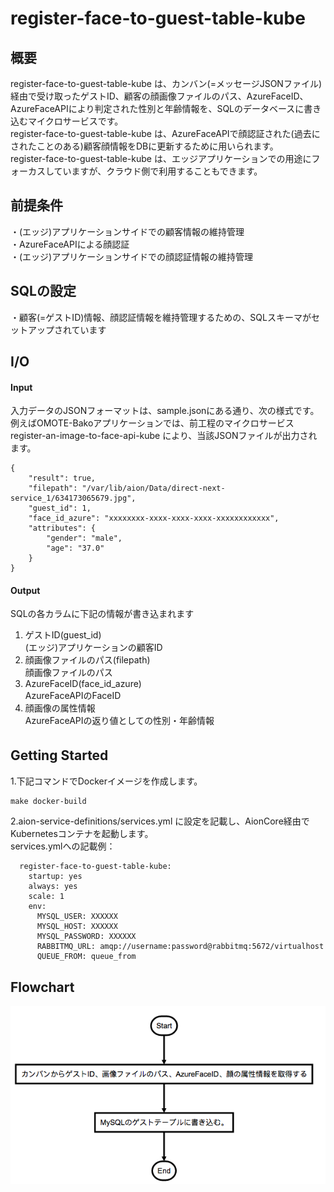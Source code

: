# register-face-to-guest-table-kube 
## 概要 
register-face-to-guest-table-kube は、カンバン(=メッセージJSONファイル)経由で受け取ったゲストID、顧客の顔画像ファイルのパス、AzureFaceID、AzureFaceAPIにより判定された性別と年齢情報を、SQLのデータベースに書き込むマイクロサービスです。  
register-face-to-guest-table-kube は、AzureFaceAPIで顔認証された(過去にされたことのある)顧客顔情報をDBに更新するために用いられます。    
register-face-to-guest-table-kube は、エッジアプリケーションでの用途にフォーカスしていますが、クラウド側で利用することもできます。  

## 前提条件  
・(エッジ)アプリケーションサイドでの顧客情報の維持管理    
・AzureFaceAPIによる顔認証  
・(エッジ)アプリケーションサイドでの顔認証情報の維持管理    

## SQLの設定 
・顧客(=ゲストID)情報、顔認証情報を維持管理するための、SQLスキーマがセットアップされています  

## I/O
#### Input  
入力データのJSONフォーマットは、sample.jsonにある通り、次の様式です。  
例えばOMOTE-Bakoアプリケーションでは、前工程のマイクロサービス register-an-image-to-face-api-kube により、当該JSONファイルが出力されます。
```
{
    "result": true,
    "filepath": "/var/lib/aion/Data/direct-next-service_1/634173065679.jpg",
    "guest_id": 1,
    "face_id_azure": "xxxxxxxx-xxxx-xxxx-xxxx-xxxxxxxxxxxx",
    "attributes": {
        "gender": "male",
        "age": "37.0"
    }
}
```
  
#### Output  
SQLの各カラムに下記の情報が書き込まれます  
1. ゲストID(guest_id)    
(エッジ)アプリケーションの顧客ID        
2. 顔画像ファイルのパス(filepath)      
顔画像ファイルのパス      
3. AzureFaceID(face_id_azure)      
AzureFaceAPIのFaceID    
4. 顔画像の属性情報      
AzureFaceAPIの返り値としての性別・年齢情報        

## Getting Started　　
1.下記コマンドでDockerイメージを作成します。  　　
```
make docker-build
```
2.aion-service-definitions/services.yml に設定を記載し、AionCore経由でKubernetesコンテナを起動します。    
services.ymlへの記載例：     
```
  register-face-to-guest-table-kube:
    startup: yes
    always: yes
    scale: 1
    env:
      MYSQL_USER: XXXXXX
      MYSQL_HOST: XXXXXX
      MYSQL_PASSWORD: XXXXXX
      RABBITMQ_URL: amqp://username:password@rabbitmq:5672/virtualhost
      QUEUE_FROM: queue_from
```
## Flowchart  
![img](doc/flowchart.png)